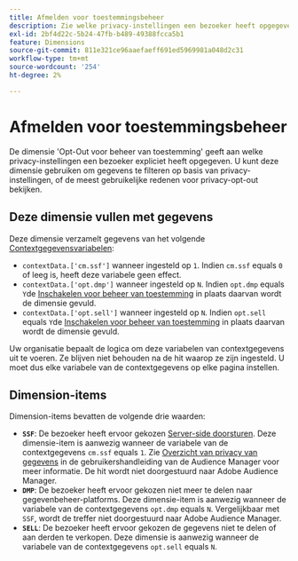 ```yaml
---
title: Afmelden voor toestemmingsbeheer
description: Zie welke privacy-instellingen een bezoeker heeft opgegeven.
exl-id: 2bf4d22c-5b24-47fb-b489-49388fcca5b1
feature: Dimensions
source-git-commit: 811e321ce96aaefaeff691ed5969981a048d2c31
workflow-type: tm+mt
source-wordcount: '254'
ht-degree: 2%

---
```


# Afmelden voor toestemmingsbeheer

De dimensie &#39;Opt-Out voor beheer van toestemming&#39; geeft aan welke privacy-instellingen een bezoeker expliciet heeft opgegeven. U kunt deze dimensie gebruiken om gegevens te filteren op basis van privacy-instellingen, of de meest gebruikelijke redenen voor privacy-opt-out bekijken.

## Deze dimensie vullen met gegevens

Deze dimensie verzamelt gegevens van het volgende [Contextgegevensvariabelen](/help/implement/vars/page-vars/contextdata.md):

* `contextData.['cm.ssf']` wanneer ingesteld op `1`. Indien `cm.ssf` equals `0` of leeg is, heeft deze variabele geen effect.
* `contextData.['opt.dmp']` wanneer ingesteld op `N`. Indien `opt.dmp` equals `Y`de [Inschakelen voor beheer van toestemming](cm-opt-in.md) in plaats daarvan wordt de dimensie gevuld.
* `contextData.['opt.sell']` wanneer ingesteld op `N`. Indien `opt.sell` equals `Y`de [Inschakelen voor beheer van toestemming](cm-opt-in.md) in plaats daarvan wordt de dimensie gevuld.

Uw organisatie bepaalt de logica om deze variabelen van contextgegevens uit te voeren. Ze blijven niet behouden na de hit waarop ze zijn ingesteld. U moet dus elke variabele van de contextgegevens op elke pagina instellen.

## Dimension-items

Dimension-items bevatten de volgende drie waarden:

* **`SSF`**: De bezoeker heeft ervoor gekozen [Server-side doorsturen](/help/admin/admin/c-manage-report-suites/c-edit-report-suites/general/c-server-side-forwarding/ssf.md). Deze dimensie-item is aanwezig wanneer de variabele van de contextgegevens `cm.ssf` equals `1`. Zie [Overzicht van privacy van gegevens](https://experienceleague.adobe.com/docs/audience-manager/user-guide/overview/data-privacy/data-privacy.html) in de gebruikershandleiding van de Audience Manager voor meer informatie. De hit wordt niet doorgestuurd naar Adobe Audience Manager.
* **`DMP`**: De bezoeker heeft ervoor gekozen niet meer te delen naar gegevenbeheer-platforms. Deze dimensie-item is aanwezig wanneer de variabele van de contextgegevens `opt.dmp` equals `N`. Vergelijkbaar met `SSF`, wordt de treffer niet doorgestuurd naar Adobe Audience Manager.
* **`SELL`**: De bezoeker heeft ervoor gekozen de gegevens niet te delen of aan derden te verkopen. Deze dimensie is aanwezig wanneer de variabele van de contextgegevens `opt.sell` equals `N`.
